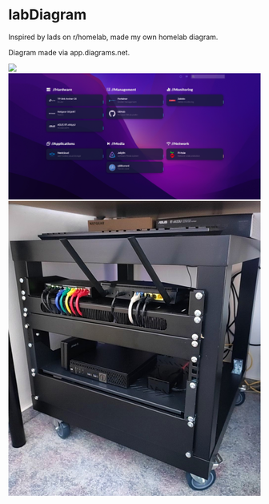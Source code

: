 # labDiagram
Inspired by lads on r/homelab, made my own homelab diagram.

Diagram made via app.diagrams.net.

<img src="./bmarlab_present.drawio.png">
<img src="./homer.png">
<img src="./lab.jpg">
